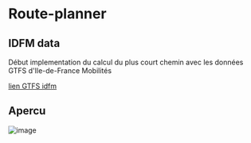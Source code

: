 # Route-planner

## IDFM data


Début implementation du calcul du plus court chemin avec les données GTFS d'Ile-de-France Mobilités

[lien GTFS idfm](https://data.opendatasoft.com/explore/dataset/offre-horaires-tc-gtfs-idfm%40datailedefrance/table/)

## Apercu 

![image](https://github.com/user-attachments/assets/7718ba45-3f4f-4d45-833a-a60c7a78134a)
